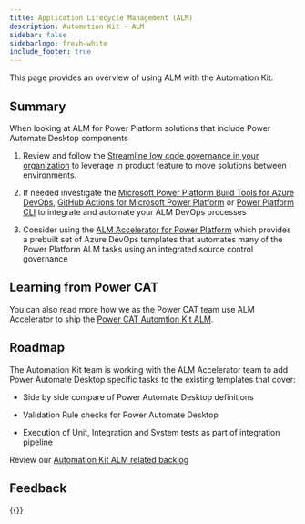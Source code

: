 ```yaml
---
title: Application Lifecycle Management (ALM)
description: Automation Kit - ALM
sidebar: false
sidebarlogo: fresh-white
include_footer: true
---
```


This page provides an overview of using ALM with the Automation Kit.

## Summary

When looking at ALM for Power Platform solutions that include Power Automate Desktop components

1. Review and follow the [Streamline low code governance in your organization](https://learn.microsoft.com/en-us/events/ignite-2022/brk41-streamline-low-code-governance-in-your-organization) to leverage in product feature to move solutions between environments.

1. If needed investigate the [Microsoft Power Platform Build Tools for Azure DevOps](https://learn.microsoft.com/en-us/power-platform/alm/devops-build-tools), [GitHub Actions for Microsoft Power Platform](https://learn.microsoft.com/en-us/power-platform/alm/devops-github-actions) or [Power Platform CLI](https://learn.microsoft.com/en-us/power-platform/developer/cli/introduction) to integrate and automate your ALM DevOps processes

1. Consider using the [ALM Accelerator for Power Platform](https://learn.microsoft.com/en-us/power-platform/guidance/coe/almacceleratorpowerplatform-components) which provides a prebuilt set of Azure DevOps templates that automates many of the Power Platform ALM tasks using an integrated source control governance

## Learning from Power CAT

You can also read more how we as the Power CAT team use ALM Accelerator to ship the [Power CAT Automtion Kit ALM](/features/alm/powercat).

## Roadmap

The Automation Kit team is working with the ALM Accelerator team to add Power Automate Desktop specific tasks to the existing templates that cover:

- Side by side compare of Power Automate Desktop definitions

- Validation Rule checks for Power Automate Desktop

- Execution of Unit, Integration and System tests as part of integration pipeline

Review our [Automation Kit ALM related backlog](https://github.com/microsoft/powercat-automation-kit/issues?q=is%3Aissue+is%3Aopen+label%3Aalm)

## Feedback

{{<questions name="/features/alm.json" completed="Thank you for providing feedback" showNavigationButtons=false >}}